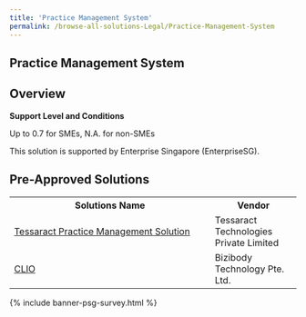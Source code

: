 ```yaml
---
title: 'Practice Management System'
permalink: /browse-all-solutions-Legal/Practice-Management-System
---
```


## Practice Management System
## Overview

**Support Level and Conditions**

Up to 0.7 for SMEs, N.A. for non-SMEs

This solution is supported by Enterprise Singapore (EnterpriseSG).

## Pre-Approved Solutions

<table>
<tr>
<th style='width: auto;'><b>Solutions Name</b></th>
<th style='width: 30%;'><b>Vendor</b></th>
</tr>
<tr>
<td><a href='/productivity-solutions-grant/solutionrepo/solution3288' target='_blank'>Tessaract Practice Management Solution</a><br></td>
<td>Tessaract Technologies Private Limited</td>
</tr>
<tr>
<td><a href='/productivity-solutions-grant/solutionrepo/solution3297' target='_blank'>CLIO</a><br></td>
<td>Bizibody Technology Pte. Ltd.</td>
</tr>
</table>

{% include banner-psg-survey.html %}

